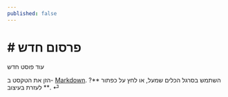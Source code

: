 ```yaml
---
published: false
---
```

# # פרסום חדש 

עוד פוסט חדש

הזן את הטקסט ב- [Markdown](http://daringfireball.net/projects/markdown/).
השתמש בסרגל הכלים שמעל, או לחץ על כפתור **? ** לעזרת בעיצוב. ⏎
